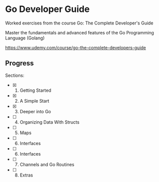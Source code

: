 # Go Developer Guide

Worked exercises from the course Go: The Complete Developer's Guide

Master the fundamentals and advanced features of the Go Programming Language (Golang)

https://www.udemy.com/course/go-the-complete-developers-guide


## Progress

Sections:
- [x] 1. Getting Started
- [x] 2. A Simple Start
- [x] 3. Deeper into Go
- [ ] 4. Organizing Data With Structs
- [ ] 5. Maps
- [ ] 6. Interfaces
- [ ] 6. Interfaces
- [ ] 7. Channels and Go Routines
- [ ] 8. Extras
